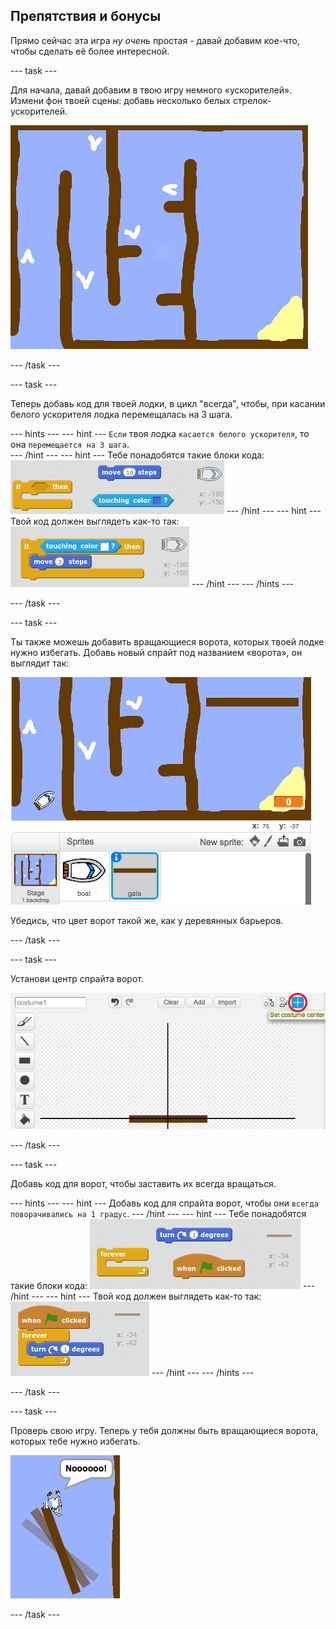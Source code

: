## Препятствия и бонусы

Прямо сейчас эта игра *ну очень* простая - давай добавим кое-что, чтобы сделать её более интересной.

\--- task \---

Для начала, давай добавим в твою игру немного «ускорителей». Измени фон твоей сцены: добавь несколько белых стрелок-ускорителей.

![screenshot](images/boat-boost.png)

\--- /task \---

\--- task \---

Теперь добавь код для твоей лодки, в цикл "всегда", чтобы, при касании белого ускорителя лодка перемещалась на 3 шага.

\--- hints \--- \--- hint \--- `Если` твоя лодка `касается белого ускорителя`, то она `перемещается на 3 шага`.  
\--- /hint \--- \--- hint \--- Тебе понадобятся такие блоки кода: ![screenshot](images/boat-boost-blocks.png) \--- /hint \--- \--- hint \--- Твой код должен выглядеть как-то так: ![screenshot](images/boat-boost-code.png) \--- /hint \--- \--- /hints \---

\--- /task \---

\--- task \---

Ты также можешь добавить вращающиеся ворота, которых твоей лодке нужно избегать. Добавь новый спрайт под названием «ворота», он выглядит так:

![screenshot](images/boat-gate.png)

Убедись, что цвет ворот такой же, как у деревянных барьеров.

\--- /task \---

\--- task \---

Установи центр спрайта ворот.

![screenshot](images/boat-center.png)

\--- /task \---

\--- task \---

Добавь код для ворот, чтобы заставить их всегда вращаться.

\--- hints \--- \--- hint \--- Добавь код для спрайта ворот, чтобы они `всегда` `поворачивались на 1 градус`. \--- /hint \--- \--- hint \--- Тебе понадобятся такие блоки кода: ![screenshot](images/boat-spin-blocks.png) \--- /hint \--- \--- hint \--- Твой код должен выглядеть как-то так: ![screenshot](images/boat-spin-code.png) \--- /hint \--- \--- /hints \---

\--- /task \---

\--- task \---

Проверь свою игру. Теперь у тебя должны быть вращающиеся ворота, которых тебе нужно избегать.

![screenshot](images/boat-gate-test.png)

\--- /task \---